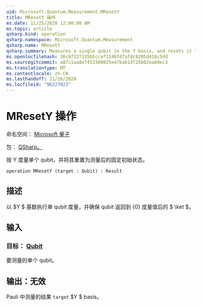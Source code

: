 ```yaml
---
uid: Microsoft.Quantum.Measurement.MResetY
title: MResetY 操作
ms.date: 11/25/2020 12:00:00 AM
ms.topic: article
qsharp.kind: operation
qsharp.namespace: Microsoft.Quantum.Measurement
qsharp.name: MResetY
qsharp.summary: Measures a single qubit in the Y basis, and resets it to a fixed initial state following the measurement.
ms.openlocfilehash: 36c6f227135b5ccaf1146fd7afdc8205d416c5dd
ms.sourcegitcommit: a87c1aa8e7453360025e47ba614f25b02ea84ec3
ms.translationtype: MT
ms.contentlocale: zh-CN
ms.lasthandoff: 11/26/2020
ms.locfileid: "96227023"
---
```

# <a name="mresety-operation"></a>MResetY 操作

命名空间： [Microsoft 量子](xref:Microsoft.Quantum.Measurement)

包： [QSharp。](https://nuget.org/packages/Microsoft.Quantum.QSharp.Core)


按 Y 度量单个 qubit，并将其重置为测量后的固定初始状态。

```qsharp
operation MResetY (target : Qubit) : Result
```


## <a name="description"></a>描述

以 $Y $ 基数执行单 qubit 度量，并确保 qubit 返回到 {0} 度量值后的 $ \ket $。

## <a name="input"></a>输入

### <a name="target--qubit"></a>目标： [Qubit](xref:microsoft.quantum.lang-ref.qubit)

要测量的单个 qubit。



## <a name="output--__invalidresult__"></a>输出：__无效 <Result>__

Pauli 中测量的结果 `target` $Y $ basis。
